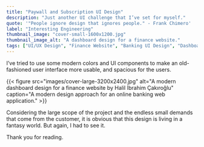 ```yaml
---
title: "Paywall and Subscription UI Design"
description: "Just another UI challenge that I’ve set for myself."
quote: '"People ignore design that ignores people." - Frank Chimero'
label: "Interesting Engineering"
thumbnail_image: "cover-small-1600x1200.jpg"
thumbnail_image_alt: "A dashboard design for a finance website."
tags: ["UI/UX Design", "Finance Website", "Banking UI Design", "Dashboard UI Design", "Dashboard Website Design"]
---
```


I’ve tried to use some modern colors and UI components to make an old-fashioned user interface more usable, and spacious for the users.

{{< figure 
    src="images/cover-large-3200x2400.jpg"
    alt="A modern dashboard design for a finance website by Halil İbrahim Çakıroğlu"
    caption="A modern design approach for an online banking web application." >}}

Considering the large scope of the project and the endless small demands that come from the customer, it is obvious that this design is living in a fantasy world. But again, I had to see it.

Thank you for reading.